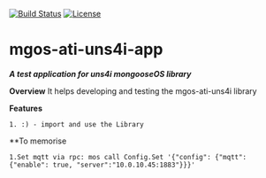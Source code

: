 [![Build Status](https://travis-ci.com/boris-r-v/mgos-ati-uns4i-app.svg?branch=master)](https://travis-ci.com/boris-r-v/mgos-ati-uns4i-app)
[![License](https://img.shields.io/badge/License-Apache%202.0-blue.svg)](https://opensource.org/licenses/Apache-2.0)


mgos-ati-uns4i-app
===

***A test application for uns4i mongooseOS library***

**Overview**
    It helps developing and testing the mgos-ati-uns4i library


**Features**

    1. :) - import and use the Library

**To memorise

    1.Set mqtt via rpc: mos call Config.Set '{"config": {"mqtt": {"enable": true, "server":"10.0.10.45:1883"}}}'